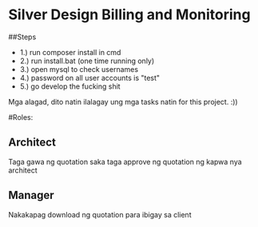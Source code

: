 # Silver Design Billing and Monitoring


##Steps
<ul>
<li>1.) run composer install in cmd</li>
<li>2.) run install.bat (one time running only)</li>
<li>3.) open mysql to check usernames</li>
<li>4.) password on all user accounts is "test"</li>
<li>5.) go develop the fucking shit</li>
</ul>
Mga alagad, dito natin ilalagay ung mga tasks natin for this project. :))

#Roles:

## Architect 

Taga gawa ng quotation saka taga approve ng quotation ng kapwa nya architect

## Manager 

Nakakapag download ng quotation para ibigay sa client

